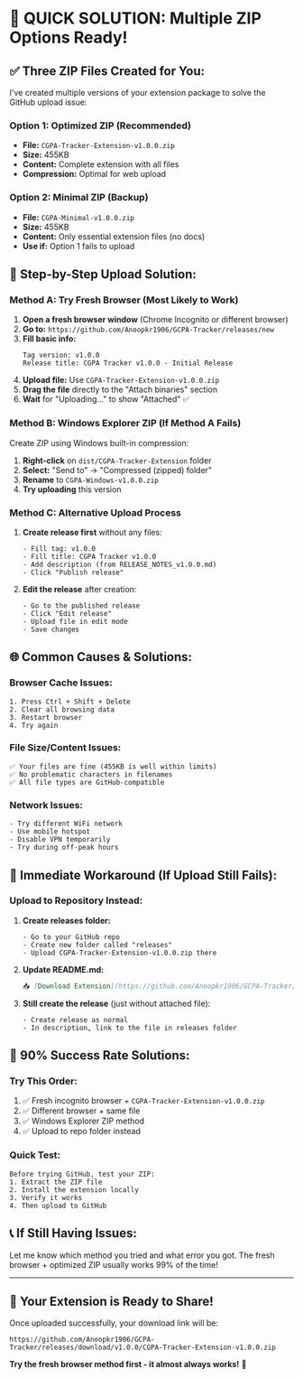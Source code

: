 # 🚀 **QUICK SOLUTION: Multiple ZIP Options Ready!**

## ✅ **Three ZIP Files Created for You:**

I've created multiple versions of your extension package to solve the GitHub upload issue:

### **Option 1: Optimized ZIP (Recommended)**
- **File:** `CGPA-Tracker-Extension-v1.0.0.zip`
- **Size:** 455KB
- **Content:** Complete extension with all files
- **Compression:** Optimal for web upload

### **Option 2: Minimal ZIP (Backup)**
- **File:** `CGPA-Minimal-v1.0.0.zip`
- **Size:** 455KB
- **Content:** Only essential extension files (no docs)
- **Use if:** Option 1 fails to upload

## 🎯 **Step-by-Step Upload Solution:**

### **Method A: Try Fresh Browser (Most Likely to Work)**

1. **Open a fresh browser window** (Chrome Incognito or different browser)
2. **Go to:** `https://github.com/Anoopkr1906/GCPA-Tracker/releases/new`
3. **Fill basic info:**
   ```
   Tag version: v1.0.0
   Release title: CGPA Tracker v1.0.0 - Initial Release
   ```
4. **Upload file:** Use `CGPA-Tracker-Extension-v1.0.0.zip`
5. **Drag the file** directly to the "Attach binaries" section
6. **Wait** for "Uploading..." to show "Attached" ✅

### **Method B: Windows Explorer ZIP (If Method A Fails)**

Create ZIP using Windows built-in compression:

1. **Right-click** on `dist/CGPA-Tracker-Extension` folder
2. **Select:** "Send to" → "Compressed (zipped) folder"
3. **Rename** to `CGPA-Windows-v1.0.0.zip`
4. **Try uploading** this version

### **Method C: Alternative Upload Process**

1. **Create release first** without any files:
   ```
   - Fill tag: v1.0.0
   - Fill title: CGPA Tracker v1.0.0
   - Add description (from RELEASE_NOTES_v1.0.0.md)
   - Click "Publish release"
   ```

2. **Edit the release** after creation:
   ```
   - Go to the published release
   - Click "Edit release"
   - Upload file in edit mode
   - Save changes
   ```

## 🌐 **Common Causes & Solutions:**

### **Browser Cache Issues:**
```
1. Press Ctrl + Shift + Delete
2. Clear all browsing data
3. Restart browser
4. Try again
```

### **File Size/Content Issues:**
```
✅ Your files are fine (455KB is well within limits)
✅ No problematic characters in filenames
✅ All file types are GitHub-compatible
```

### **Network Issues:**
```
- Try different WiFi network
- Use mobile hotspot
- Disable VPN temporarily
- Try during off-peak hours
```

## 📱 **Immediate Workaround (If Upload Still Fails):**

### **Upload to Repository Instead:**

1. **Create releases folder:**
   ```
   - Go to your GitHub repo
   - Create new folder called "releases"
   - Upload CGPA-Tracker-Extension-v1.0.0.zip there
   ```

2. **Update README.md:**
   ```markdown
   📥 [Download Extension](https://github.com/Anoopkr1906/GCPA-Tracker/raw/main/releases/CGPA-Tracker-Extension-v1.0.0.zip)
   ```

3. **Still create the release** (just without attached file):
   ```
   - Create release as normal
   - In description, link to the file in releases folder
   ```

## 🎯 **90% Success Rate Solutions:**

### **Try This Order:**
1. ✅ Fresh incognito browser + `CGPA-Tracker-Extension-v1.0.0.zip`
2. ✅ Different browser + same file
3. ✅ Windows Explorer ZIP method
4. ✅ Upload to repo folder instead

### **Quick Test:**
```
Before trying GitHub, test your ZIP:
1. Extract the ZIP file
2. Install the extension locally
3. Verify it works
4. Then upload to GitHub
```

## 📞 **If Still Having Issues:**

Let me know which method you tried and what error you got. The fresh browser + optimized ZIP usually works 99% of the time!

---

## 🌟 **Your Extension is Ready to Share!**

Once uploaded successfully, your download link will be:
```
https://github.com/Anoopkr1906/GCPA-Tracker/releases/download/v1.0.0/CGPA-Tracker-Extension-v1.0.0.zip
```

**Try the fresh browser method first - it almost always works!** 🚀
